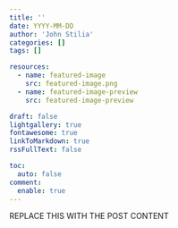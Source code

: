 ```yaml
---
title: ''
date: YYYY-MM-DD
author: 'John Stilia'
categories: []
tags: []

resources:
  - name: featured-image
    src: featured-image.png
  - name: featured-image-preview
    src: featured-image-preview

draft: false
lightgallery: true
fontawesome: true
linkToMarkdown: true
rssFullText: false

toc:
  auto: false
comment:
  enable: true
---
```


<style>
img {
    box-shadow: inset 10px 10px 60px #fff;
    -moz-border-radius:25px;
    border-radius:10px;
}
</style>

REPLACE THIS WITH THE POST CONTENT

<!--more-->
